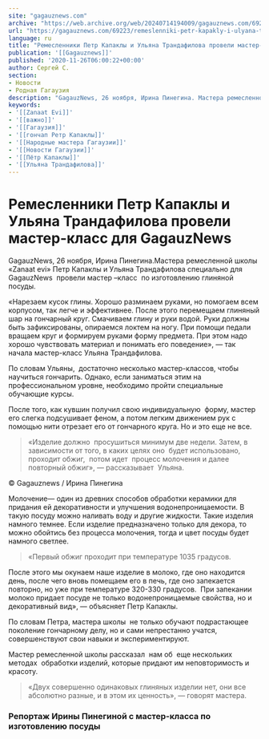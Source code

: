 ```yaml
---
site: "gagauznews.com"
archive: "https://web.archive.org/web/20240714194009/gagauznews.com/69223/remeslenniki-petr-kapakly-i-ulyana-trandafilova-proveli-master-klass-dlya-gagauznews.html"
url: "https://gagauznews.com/69223/remeslenniki-petr-kapakly-i-ulyana-trandafilova-proveli-master-klass-dlya-gagauznews.html"
language: ru
title: "Ремесленники Петр Капаклы и Ульяна Трандафилова провели мастер-класс для GagauzNews"
publication: '[[Gagauznews]]'
published: '2020-11-26T06:00:22+00:00'
author: Сергей С.
section:
- Новости
- Родная Гагаузия
description: "GagauzNews, 26 ноября, Ирина Пинегина. Мастера ремесленной школы «Zanaat evi» Петр Капаклы и Ульяна Трандафилова специально для GagauzNews провели мастер –класс по изготовлению глиняной посуды. «Нарезаем кусок глины. Хорошо разминаем руками, но помогаем всем корпусом, так легче и эффективнее. После этого перемещаем глиняный шар на гончарный круг. Смачиваем глину и руки водой. Руки должны быть зафиксированы, опираемся локтем на ногу. При помощи педали вращаем круг и формируем руками форму предмета. При этом надо хорошо чувствовать материал и понимать его поведение», — так начала мастер-класс Ульяна Трандафилова. По словам Ульяны, достаточно несколько мастер-классов, чтобы научиться гончарить. Однако, если заниматься этим на […]"
keywords:
- '[[Zanaat Evi]]'
- '[[важно]]'
- '[[Гагаузия]]'
- '[[гончап Ретр Капаклы]]'
- '[[Народные мастера Гагаузии]]'
- '[[Новости Гагаузии]]'
- '[[Пётр Капаклы]]'
- '[[Ульяна Трандафилова]]'
---
```


# Ремесленники Петр Капаклы и Ульяна Трандафилова провели мастер-класс для GagauzNews

GagauzNews, 26 ноября, Ирина Пинегина.Мастера ремесленной школы «Zanaat evi» Петр Капаклы и Ульяна Трандафилова специально для GagauzNews  провели мастер –класс  по изготовлению глиняной посуды.

«Нарезаем кусок глины. Хорошо разминаем руками, но помогаем всем корпусом, так легче и эффективнее. После этого перемещаем глиняный шар на гончарный круг. Смачиваем глину и руки водой. Руки должны быть зафиксированы, опираемся локтем на ногу. При помощи педали вращаем круг и формируем руками форму предмета. При этом надо хорошо чувствовать материал и понимать его поведение», — так начала мастер-класс Ульяна Трандафилова.

По словам Ульяны,  достаточно несколько мастер-классов, чтобы научиться гончарить. Однако, если заниматься этим на профессиональном уровне, необходимо пройти специальные обучающие курсы.

После того, как кувшин получил свою индивидуальную  форму, мастер его слегка подсушивает феном, а потом легким движением рук с помощью нити отрезает его от гончарного круга. Но и это еще не все.

> «Изделие должно  просушиться минимум две недели. Затем, в зависимости от того, в каких целях оно  будет использовано, проходит обжиг,  потом идет  процесс молочения и далее повторный обжиг», — рассказывает  Ульяна.

© Gagauznews / Ирина Пинегина

Молочение— один из древних способов обработки керамики для придания ей декоративности и улучшения водонепроницаемости. В такую посуду можно наливать воду и другие жидкости. Такие изделия намного темнее. Если изделие предназначено только для декора, то можно обойтись без процесса молочения, тогда и цвет посуды будет намного светлее.

> «Первый обжиг проходит при температуре 1035 градусов.

После этого мы окунаем наше изделие в молоко, где оно находится день, после чего вновь помещаем его в печь, где оно запекается повторно, но уже при температуре 320-330 градусов.  При запекании  молоко придает посуде не только водонепроницаемые свойства, но и декоративный вид», — объясняет Петр Капаклы.

По словам Петра, мастера школы  не только обучают подрастающее поколение гончарному делу, но и сами непрестанно учатся, совершенствуют свои навыки и экспериментируют.

Мастер ремесленной школы рассказал  нам об  еще нескольких методах  обработки изделий, которые придают им неповторимость и красоту.

> «Двух совершенно одинаковых глиняных изделии нет, они все абсолютно разные, и в этом их ценность», — говорят мастера.

### Репортаж Ирины Пинегиной с мастер-класса по изготовлению посуды